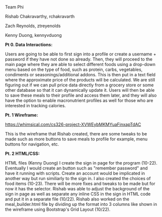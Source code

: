 Team Phi

Rishab Chakravarthy, rchakravarth 

Zach Reynolds, ztreyenolds

Kenny Duong, kennyvduong

**Pt 0. Data Interactions:**

Users are going to be able to first sign into a profile or create a username + password if they have not done so already. 
Then, they will proceed to the main page where they are able to select different foods using a drop-down menu based on the
type of food, such as protein, carbs, vegetables, condiments or seasonings/additional addons. This is then put in a text field
where the approximate price of the products will be calculated. We are still figuring out if we can pull price data directly 
from a grocery store or some other database so that it can dynamically update it. Users will then be able to save these meals
to their profile and access them later, and they will also have the option to enable macronutrient profiles as well for those 
who are interested in tracking calories.


**Pt. 1 Wireframe:**

https://whimsical.com/cs326-project-XVWEybMKMYuaFinxapTdAC

This is the wireframe that Rishab created, there are some tweaks to be made such as
more buttons to save meals to profile for example, menu buttons for navigation, etc.

**Pt. 2 HTML/CSS:**

HTML files (Kenny Duong)
I create the sign in page for the program (10-22). Eventually I would create an button such as "remember password" and have it running with scripts. Create an account would be implicated in another way but run similiarly to the sign in. I also created the choices of food items (10-23). There will be more fixes and tweaks to be made but for now it has the selector. Rishab was able to adjust the background of the sign in page as well as separate any inline CSS in the sign in HTML code and put it in a separate file (10/22). Rishab also worked on the meal_builder.html file by dividing up the format into 3 columns like shown in the wireframe using 
Bootstrap's Grid Layout (10/22).
